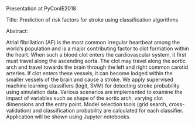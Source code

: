 Presentation at PyConIE2018

Title: Prediction of risk factors for stroke using classification algorithms

Abstract:

Atrial fibrillation (AF) is the most common irregular heartbeat among the
 world’s population and is a major contributing factor to clot formation within the heart. When such a blood clot enters the cardiovascular system, it first must travel along the ascending aorta. The clot may travel along the aortic arch and travel towards the brain through the left and right common carotid arteries. If clot enters these vessels, it can become lodged within the smaller vessels of the brain and cause a stroke. We apply supervised machine learning classifiers (logit, SVM) for detecting stroke probability using simulation data. Various scenarios are implemented to examine the impact of variables such as shape of the aortic arch, varying clot dimensions and the entry point. Model selection tools (grid search, cross-validation) and classification probability are calculated for each classifier. Application will be shown using Jupyter notebooks. 

